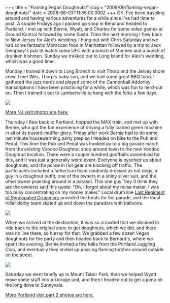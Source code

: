 +++
title = "Flaming Vegan Doughnuts!"
slug = "2008/06/flaming-vegan-doughnuts/"
date = 2008-06-03T11:35:00.000Z
+++
OK, I've been traveling around and having various adventures for a while since I've had time to post. A couple Fridays ago I packed up shop in Bend and headed to Portland. I met up with Bernie, Wyatt, and Charles for some video games at Ground Kontrol followed by some Sushi. Then the next morning I flew back to New Jersey for Alex's wedding. I hung out with Chris Saturday and we had some fantastic Moroccan food in Manhattan followed by a trip to Jack Dempsey's pub to watch some UFC with a bunch of Marines and a bunch of drunken Irishmen. Sunday we trekked out to Long Island for Alex's wedding, which was a good time.

Monday I trained it down to Long Branch to visit Thorp and the Jersey shore crew. I met Wes, Thorp's baby son, and we had some great BBQ food. I gathered the jazz nerds and played some of the Cannonball Adderley transcriptions I have been practicing for a while, which was fun to nerd-out on. Then I trained it out to Lambertville to hang with the folks a few days.

![](https://peterlyons-org.s3.amazonaws.com/photos/nj_visit_may_2008/011_memorial_day_bbg.jpg)

[More NJ visit photos are here.](/app/photos?gallery=nj_visit_may_2008)

Thursday I flew back to Portland, hopped the MAX train, and met up with Bernie, who got the fun experience of driving a fully loaded green machine in all of its busted-muffler glory. Friday after work Bernie had to do some last minute housewarming party prep so I headed on bike to the Pub and Pedal. This time the Pub and Pedal was hooked up to a big parade march from the existing Voodoo Doughnut shop around town to the new Voodoo Doughnut location. There were a couple hundred goofballs assembled for this, and it was just a generally weird event. Everyone is pysched up about doughnuts, and the police in riot gear are blocking off traffic. The participants included a father/son team randomly dressed as hot dogs, a guy in a doughnut outfit, one of the owners in a shiny silver suit, and the other owner prancing around in a parasol. This one guy Trey (I think they are the owners) said this quote: "Oh, I forgot about my noise maker. I was too busy concentrating on my money maker." Local drum line [Last Regiment of Syncopated Drummers](http://www.lastregiment.com) provided the beats for the parade, and the local roller derby team skated up and down the paraders with balloons.

![](https://peterlyons-org.s3.amazonaws.com/photos/portland_2008_part_2/034_pub_and_pedal_voodoo.jpg)

When we arrived at the destination, it was so crowded that we decided to ride back to the original store to get doughnuts, which we did, and there was no line there, so hurray for that. We grabbed a few dozen Vegan doughnuts for the party and then headed back to Bernard's, where we spent the evening. Bernie invited a few folks from the Portland Juggling Club, and eventually they ended up passing flaming torches around outside on the street.

![](https://peterlyons-org.s3.amazonaws.com/photos/portland_2008_part_2/043_housewarming.jpg)

Saturday we went briefly up to Mount Tabor Park, then we helped Wyatt move some stuff into a storage unit, and then I headed out to get a jump on the long drive to Sunnyvale.

[More Portland visit part 2 photos are here.](/app/photos?gallery=portland_2008_part_2)